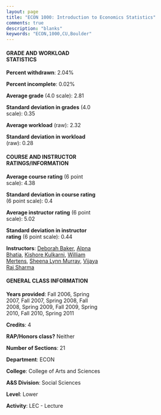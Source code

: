 ```yaml
---
layout: page
title: "ECON 1000: Introduction to Economics Statistics"
comments: true
description: "blanks"
keywords: "ECON,1000,CU,Boulder"
---
```

<head>
<script src="https://ajax.googleapis.com/ajax/libs/jquery/2.1.3/jquery.min.js"></script>
<script src="https://dl.dropboxusercontent.com/s/pc42nxpaw1ea4o9/highcharts.js?dl=0"></script>
<!-- <script src="../assets/js/highcharts.js"></script> -->
<style type="text/css">@font-face {
	font-family: "Bebas Neue";
	src: url(https://www.filehosting.org/file/details/544349/BebasNeue Regular.otf) format("opentype");
	}
	h1.Bebas { 
		font-family: "Bebas Neue", Verdana, Tahoma;
	}
</style>
</head>
<body>
	<div id="container" style="float: right; width: 45%; height: 88%; margin-left: 2.5%; margin-right: 2.5%;"></div>
	<script language="JavaScript">
		$(document).ready(function() {
		var chart = {type: 'column'};
		var title = {text: 'Grade Distribution'};
		var xAxis = {categories: ['A','B','C','D','F'],crosshair: true};
		var yAxis = {min: 0,title: {text: 'Percentage'}};
		var tooltip = {headerFormat: '<center><b><span style="font-size:20px">{point.key}</span></b></center>',
		               pointFormat: '<td style="padding:0"><b>{point.y:.1f}%</b></td>',
		               footerFormat: '</table>',shared: true,useHTML: true};
		var plotOptions = {column: {pointPadding: 0.0,borderWidth: 0}};  
		var credits = {enabled: false};var series= [{name: 'Percent',data: [27.35,39.77,24.49,5.04,3.35,]}];
		var json = {};
		json.chart = chart;
		json.title = title;
		json.tooltip = tooltip;
		json.xAxis = xAxis;
		json.yAxis = yAxis;  
		json.series = series;
		json.plotOptions = plotOptions;  
		json.credits = credits;
		$('#container').highcharts(json);
	});
	</script>
</body>
			   
#### GRADE AND WORKLOAD STATISTICS

**Percent withdrawn**: 2.04%

**Percent incomplete**: 0.02%

**Average grade** (4.0 scale): 2.81

**Standard deviation in grades** (4.0 scale): 0.35

**Average workload** (raw): 2.32

**Standard deviation in workload** (raw): 0.28

#### COURSE AND INSTRUCTOR RATINGS/INFORMATION

**Average course rating** (6 point scale): 4.38

**Standard deviation in course rating** (6 point scale): 0.4

**Average instructor rating** (6 point scale): 5.02

**Standard deviation in instructor rating** (6 point scale): 0.44

**Instructors**: <a href='../../instructors/Deborah_Baker'>Deborah Baker</a>, <a href='../../instructors/Alpna_Bhatia'>Alpna Bhatia</a>, <a href='../../instructors/Kishore_Kulkarni'>Kishore Kulkarni</a>, <a href='../../instructors/William_Mertens'>William Mertens</a>, <a href='../../instructors/Sheena_Lynn_Murray'>Sheena Lynn Murray</a>, <a href='../../instructors/Vijaya_Raj_Sharma'>Vijaya Raj Sharma</a>

#### GENERAL CLASS INFORMATION

**Years provided**: Fall 2006, Spring 2007, Fall 2007, Spring 2008, Fall 2008, Spring 2009, Fall 2009, Spring 2010, Fall 2010, Spring 2011

**Credits**: 4

**RAP/Honors class?** Neither

**Number of Sections**: 21

**Department**: ECON

**College**: College of Arts and Sciences

**A&S Division**: Social Sciences

**Level**: Lower

**Activity**: LEC - Lecture
